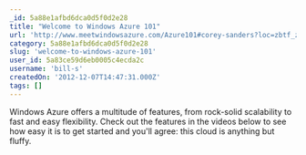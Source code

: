 ```yaml
---
_id: 5a88e1afbd6dca0d5f0d2e28
title: "Welcome to Windows Azure 101"
url: 'http://www.meetwindowsazure.com/Azure101#corey-sanders?loc=zbtf_zYFC&prod=zWA&tech=zCL&prog=zOTprog&type=zOTtype&media=zVid'
category: 5a88e1afbd6dca0d5f0d2e28
slug: 'welcome-to-windows-azure-101'
user_id: 5a83ce59d6eb0005c4ecda2c
username: 'bill-s'
createdOn: '2012-12-07T14:47:31.000Z'
tags: []
---
```


Windows Azure offers a multitude of features, from rock-solid scalability to fast and easy flexibility. Check out the features in the videos below to see how easy it is to get started and you'll agree: this cloud is anything but fluffy.
